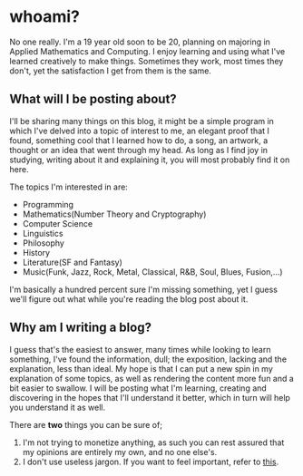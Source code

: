 
# whoami?

No one really. I'm a 19 year old soon to be 20, planning on majoring in Applied Mathematics and Computing. I enjoy learning and using what I've learned creatively to make things. Sometimes they work, most times they don't, yet the satisfaction I get from them is the same.

## What will I be posting about?

I'll be sharing many things on this blog, it might be a simple program in which I've delved into a topic of interest to me, an elegant proof that I found, something cool that I learned how to do, a song, an artwork, a thought or an idea that went through my head. As long as I find joy in studying, writing about it and explaining it, you will most probably find it on here.

The topics I'm interested in are: 

- Programming
- Mathematics(Number Theory and Cryptography) 
- Computer Science 
- Linguistics 
- Philosophy 
- History
- Literature(SF and Fantasy)
- Music(Funk, Jazz, Rock, Metal, Classical, R&B, Soul, Blues, Fusion,...)

I'm basically a hundred percent sure I'm missing something, yet I guess we'll figure out what while you're reading the blog post about it.

## Why am I writing a blog?

I guess that's the easiest to answer, many times while looking to learn something, I've found the information, dull; the exposition, lacking and the explanation, less than ideal. My hope is that I can put a new spin in my explanation of some topics, as well as rendering the content more fun and a bit easier to swallow. I will be posting what I'm learning, creating and discovering in the hopes that I'll understand it better, which in turn will help you understand it as well. 

There are **two** things you can be sure of;

1. I'm not trying to monetize anything, as such you can rest assured that my opinions are entirely my own, and no one else's.
2. I don't use useless jargon. If you want to feel important, refer to [this](https://www.atrixnet.com/bs-generator.html).
